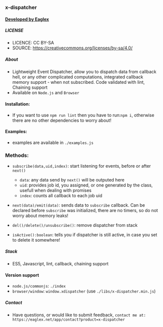 ### x-dispatcher
####  [ Developed by Eaglex ](http://eaglex.net)

##### LICENSE

* LICENCE: CC BY-SA
* SOURCE: https://creativecommons.org/licenses/by-sa/4.0/

##### About
- Lightweight Event Dispatcher, allow you to dispatch data from callback hell, or any other complicated computations, integrated callback memory support - when not subscribed. Code validated with lint, Chaining support
- Available on `Node.js` and `Browser`


#### Installation:
- If you want to use `npm run lint` then you have to run:`npm i`, otherwise there are no other dependencies to worry about!

#### Examples:
- examples are available in `./examples.js`

### Methods:
- `subscribe(data,uid,index)`: start listening for events, before or after `next()`
    - `data`: any data send by `next()` will be outputed here
    - `uid`: provides job id, you assigned, or one generated by the class, usefull when dealing with promises
    - `index`: counts all callback to each job uid

- `next(data)/emit(data)`: sends data to `subscribe` callback. Can be declared before `subscribe` was initialized, there are no timers, so do not worry about memory leaks! 

- `del()/delete()/unsubscribe()`: remove dispatcher from stack

- `isActive():boolean`: tells you if dispatcher is still active, in case you set to delete it somewhere!


##### Stack
-  ES5, Javascript, lint, callback, chaining support

#### Version support
- `node.js/commonjs`: `./index`
- `browser/window`: `window.xdispatcher` (use `./libs/x-dispatcher.min.js`)


##### Contact
* Have questions, or would like to submit feedback, `contact me at: https://eaglex.net/app/contact?product=x-dispatcher`
